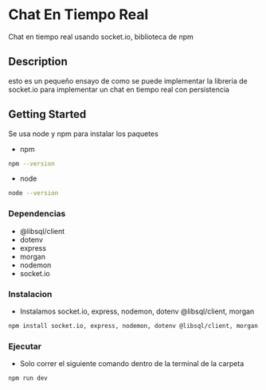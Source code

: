# Chat En Tiempo Real

Chat en tiempo real usando socket.io, biblioteca de npm

## Description

esto es un pequeño ensayo de como se puede implementar la libreria de socket.io para implementar un chat en tiempo real con persistencia

## Getting Started

Se usa node y npm para instalar los paquetes 

* npm
```sh
npm --version
```
* node 

```sh
node --version
```

### Dependencias

* @libsql/client
* dotenv
* express
* morgan
* nodemon
* socket.io

### Instalacion

* Instalamos socket.io, express, nodemon, dotenv @libsql/client, morgan
```sh
npm install socket.io, express, nodemon, dotenv @libsql/client, morgan
```

### Ejecutar

* Solo correr el siguiente comando dentro de la terminal de la carpeta
```sh
npm run dev
```